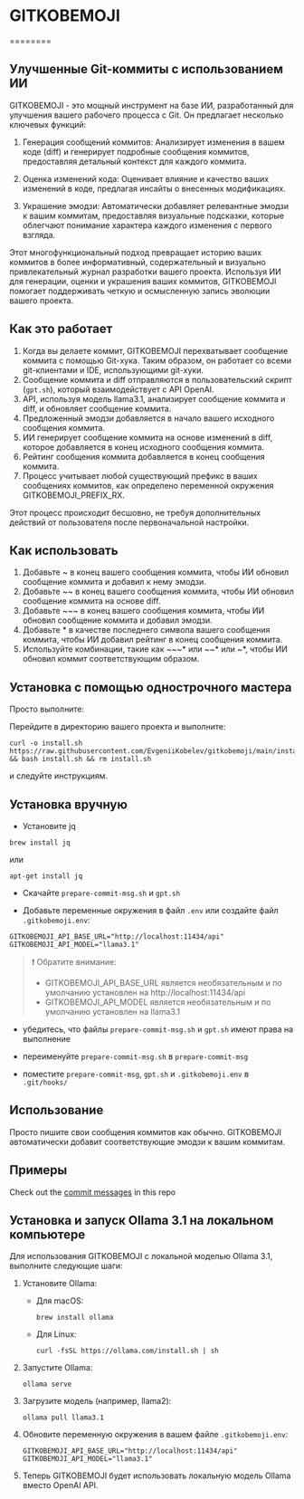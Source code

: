 # GITKOBEMOJI
========

Улучшенные Git-коммиты с использованием ИИ
------------------------------------------

GITKOBEMOJI - это мощный инструмент на базе ИИ, разработанный для улучшения вашего рабочего процесса с Git. Он предлагает несколько ключевых функций:

1. Генерация сообщений коммитов: Анализирует изменения в вашем коде (diff) и генерирует подробные сообщения коммитов, предоставляя детальный контекст для каждого коммита.

2. Оценка изменений кода: Оценивает влияние и качество ваших изменений в коде, предлагая инсайты о внесенных модификациях.

3. Украшение эмодзи: Автоматически добавляет релевантные эмодзи к вашим коммитам, предоставляя визуальные подсказки, которые облегчают понимание характера каждого изменения с первого взгляда.

Этот многофункциональный подход превращает историю ваших коммитов в более информативный, содержательный и визуально привлекательный журнал разработки вашего проекта. Используя ИИ для генерации, оценки и украшения ваших коммитов, GITKOBEMOJI помогает поддерживать четкую и осмысленную запись эволюции вашего проекта.

## Как это работает

1. Когда вы делаете коммит, GITKOBEMOJI перехватывает сообщение коммита с помощью Git-хука. Таким образом, он работает со всеми git-клиентами и IDE, использующими git-хуки.
2. Сообщение коммита и diff отправляются в пользовательский скрипт (`gpt.sh`), который взаимодействует с API OpenAI.
3. API, используя модель llama3.1, анализирует сообщение коммита и diff, и обновляет сообщение коммита.
4. Предложенный эмодзи добавляется в начало вашего исходного сообщения коммита.
5. ИИ генерирует сообщение коммита на основе изменений в diff, которое добавляется в конец исходного сообщения коммита.
6. Рейтинг сообщения коммита добавляется в конец сообщения коммита.
7. Процесс учитывает любой существующий префикс в ваших сообщениях коммитов, как определено переменной окружения GITKOBEMOJI_PREFIX_RX.

Этот процесс происходит бесшовно, не требуя дополнительных действий от пользователя после первоначальной настройки.

## Как использовать

1. Добавьте ~ в конец вашего сообщения коммита, чтобы ИИ обновил сообщение коммита и добавил к нему эмодзи.
2. Добавьте ~~ в конец вашего сообщения коммита, чтобы ИИ обновил сообщение коммита на основе diff.
3. Добавьте ~~~ в конец вашего сообщения коммита, чтобы ИИ обновил сообщение коммита и добавил эмодзи.
4. Добавьте * в качестве последнего символа вашего сообщения коммита, чтобы ИИ добавил рейтинг в конец сообщения коммита.
5. Используйте комбинации, такие как ~~~* или ~~* или ~*, чтобы ИИ обновил коммит соответствующим образом.

## Установка с помощью однострочного мастера

Просто выполните:

Перейдите в директорию вашего проекта и выполните:
```
curl -o install.sh https://raw.githubusercontent.com/EvgeniiKobelev/gitkobemoji/main/install.sh && bash install.sh && rm install.sh
```
и следуйте инструкциям.

## Установка вручную

- Установите jq
```
brew install jq
```
или
```
apt-get install jq
```

- Скачайте `prepare-commit-msg.sh` и `gpt.sh`

- Добавьте переменные окружения в файл `.env` или создайте файл `.gitkobemoji.env`:

```
GITKOBEMOJI_API_BASE_URL="http://localhost:11434/api"
GITKOBEMOJI_API_MODEL="llama3.1"
```

> ❗ Обратите внимание: 
> - GITKOBEMOJI_API_BASE_URL является необязательным и по умолчанию установлен на http://localhost:11434/api
> - GITKOBEMOJI_API_MODEL является необязательным и по умолчанию установлен на llama3.1

- убедитесь, что файлы `prepare-commit-msg.sh` и `gpt.sh` имеют права на выполнение

- переименуйте `prepare-commit-msg.sh` в `prepare-commit-msg`

- поместите `prepare-commit-msg`, `gpt.sh` и `.gitkobemoji.env` в `.git/hooks/`

## Использование

Просто пишите свои сообщения коммитов как обычно. GITKOBEMOJI автоматически добавит соответствующие эмодзи к вашим коммитам.

## Примеры

Check out the [commit messages](https://github.com/EvgeniiKobelev/gitkobemoji/commits/main/) in this repo

## Установка и запуск Ollama 3.1 на локальном компьютере

Для использования GITKOBEMOJI с локальной моделью Ollama 3.1, выполните следующие шаги:

1. Установите Ollama:
   - Для macOS:
     ```
     brew install ollama
     ```
   - Для Linux:
     ```
     curl -fsSL https://ollama.com/install.sh | sh
     ```

2. Запустите Ollama:
   ```
   ollama serve
   ```

3. Загрузите модель (например, llama2):
   ```
   ollama pull llama3.1
   ```

4. Обновите переменную окружения в вашем файле `.gitkobemoji.env`:
   ```
   GITKOBEMOJI_API_BASE_URL="http://localhost:11434/api"
   GITKOBEMOJI_API_MODEL="llama3.1"
   ```

5. Теперь GITKOBEMOJI будет использовать локальную модель Ollama вместо OpenAI API.
